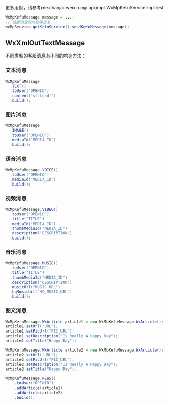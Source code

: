 更多用例，请参考me.chanjar.weixin.mp.api.impl.WxMpKefuServiceImplTest

```java
WxMpKefuMessage message = ...;
// 设置消息的内容等信息
wxMpService.getKefuService().sendKefuMessage(message);
```

## WxXmlOutTextMessage

不同类型的客服消息有不同的构造方法：

### 文本消息

```java
WxMpKefuMessage
  .TEXT()
  .toUser("OPENID")
  .content("sfsfdsdf")
  .build();
```
### 图片消息
```java
WxMpKefuMessage
  .IMAGE()
  .toUser("OPENID")
  .mediaId("MEDIA_ID")
  .build();
```

### 语音消息
```java
WxMpKefuMessage.VOICE()
  .toUser("OPENID")
  .mediaId("MEDIA_ID")
  .build();
```

### 视频消息
```java
WxMpKefuMessage.VIDEO()
  .toUser("OPENID")
  .title("TITLE")
  .mediaId("MEDIA_ID")
  .thumbMediaId("MEDIA_ID")
  .description("DESCRIPTION")
  .build();
```

### 音乐消息
```java
WxMpKefuMessage.MUSIC()
  .toUser("OPENID")
  .title("TITLE")
  .thumbMediaId("MEDIA_ID")
  .description("DESCRIPTION")
  .musicUrl("MUSIC_URL")
  .hqMusicUrl("HQ_MUSIC_URL")
  .build();
```

### 图文消息
```java
WxMpKefuMessage.WxArticle article1 = new WxMpKefuMessage.WxArticle();
article1.setUrl("URL");
article1.setPicUrl("PIC_URL");
article1.setDescription("Is Really A Happy Day");
article1.setTitle("Happy Day");

WxMpKefuMessage.WxArticle article2 = new WxMpKefuMessage.WxArticle();
article2.setUrl("URL");
article2.setPicUrl("PIC_URL");
article2.setDescription("Is Really A Happy Day");
article2.setTitle("Happy Day");

WxMpKefuMessage.NEWS()
    .toUser("OPENID")
    .addArticle(article1)
    .addArticle(article2)
    .build();
```
